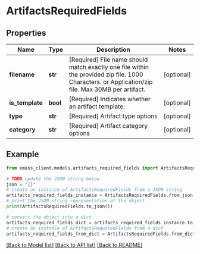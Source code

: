 # ArtifactsRequiredFields


## Properties

Name | Type | Description | Notes
------------ | ------------- | ------------- | -------------
**filename** | **str** | [Required] File name should match exactly one file within the provided zip file. 1000 Characters. or Application/zip file. Max 30MB per artifact.  | [optional] 
**is_template** | **bool** | [Required] Indicates whether an artifact template. | [optional] 
**type** | **str** | [Required] Artifact type options | [optional] 
**category** | **str** | [Required] Artifact category options | [optional] 

## Example

```python
from emass_client.models.artifacts_required_fields import ArtifactsRequiredFields

# TODO update the JSON string below
json = "{}"
# create an instance of ArtifactsRequiredFields from a JSON string
artifacts_required_fields_instance = ArtifactsRequiredFields.from_json(json)
# print the JSON string representation of the object
print(ArtifactsRequiredFields.to_json())

# convert the object into a dict
artifacts_required_fields_dict = artifacts_required_fields_instance.to_dict()
# create an instance of ArtifactsRequiredFields from a dict
artifacts_required_fields_from_dict = ArtifactsRequiredFields.from_dict(artifacts_required_fields_dict)
```
[[Back to Model list]](../README.md#documentation-for-models) [[Back to API list]](../README.md#documentation-for-api-endpoints) [[Back to README]](../README.md)


